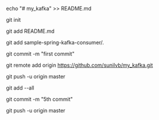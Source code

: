 echo "# my_kafka" >> README.md

git init

git add README.md

git add sample-spring-kafka-consumer/*.*

git commit -m "first commit"

git remote add origin https://github.com/sunilvb/my_kafka.git

git push -u origin master

git add --all

git commit -m "5th commit"

git push -u origin master
